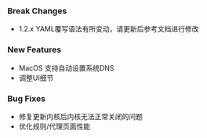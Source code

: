 ### Break Changes

- 1.2.x YAML覆写语法有所变动，请更新后参考文档进行修改

### New Features

- MacOS 支持自动设置系统DNS
- 调整UI细节

### Bug Fixes

- 修复更新内核后内核无法正常关闭的问题
- 优化规则/代理页面性能

